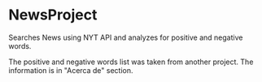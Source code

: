 # NewsProject
Searches News using NYT API and analyzes for positive and negative words. 

The positive and negative words list was taken from another project. The information is in "Acerca de" section.
